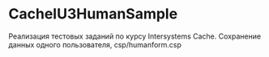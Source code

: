 # CacheIU3HumanSample
Реализация тестовых заданий по курсу Intersystems Cache.
Сохранение данных одного пользователя, csp/humanform.csp